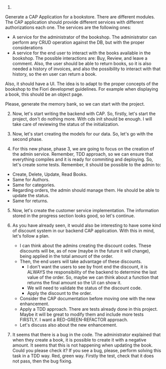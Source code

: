 1.

Generate a CAP Application for a bookstore. There are different modules. The CAP application should provide different services with different authorizations each one. The services are the following ones:
 - A service for the administrator of the bookshop. The administrator can perform any CRUD operation against the DB, but with the proper considerations
 - A service for the end user to interact with the books available in the bookshop. The possible interactions are: Buy, Review, and leave a comment. Also, the user should be able to return books, so it is also needed a history of invoices, and also the possibility to interact with that history, so the en user can return a book.

Also, it should have a UI. The idea is to adapt to the proper concepts of the bookshop to the Fiori developmet guidelines. For example when displaying a book, this should be an object page.

Please, generate the memory bank, so we can start with the project.

2. Now, let's start writing the backend with CAP. So, firstly, let's start the project, don't do nothing more. With cds init should be enough. I will take care of reviewing the status of the initialization.

3. Now, let's start creating the models for our data. So, let's go with the second phase.

4. For this new phase, phase 3, we are going to focus on the creation of the admin service. Remember, TDD approach, so we can ensure that everything compiles and it is ready for commiting and deploying. So, let's create some tests. Remember, it should be possible to the admin to:
 - Create, Delete, Update, Read Books.
 - Same for Authors.
 - Same for categories.
 - Regarding orders, the admin should manage them. He should be able to update the status.
 - Same for returns.

5. Now, let's create the customer service implementation. The information stored in the progress section looks good, so let's continue.

6. As you have already seen, it would also be interesting to have some kind of discount system in our backend CAP application. With this in mind, let's follow a plan.
    - I can think about the admins creating the discount codes. These discounts will be, as of now (maybe in the future it will change), being applied in the total amount of the order.
    - Then, the end users will take advantage of these discounts.
        - I don't want the users to see by front end the discount, it is ALWAYS the responsibility of the backend to determine the last value of the order. So, maybe we can think about a function that returns the final amount so the UI can show it.
        - We will need to validate the status of the discount code.
        - Apply the discount to the order.
    - Consider the CAP documentation before moving one with the new enhancement.
    - Apply a TDD approach. There are tests already done in this project. Maybe it will be great to modify them and include more tests FIRSTLY. I want a RED-GREEN-REFACTOR approach.
    - Let's discuss also about the new enhancement.

7. It seems that there is a bug in the code. The administrator explained that when they create a book, it is possible to create it with a negative amount. It seems that this is not happening when updating the book. Could you please check it? If you see a bug, please, perform solving this task in a TDD way. Red, green way. Firstly the test, check that it does not pass, then the bug fixing.